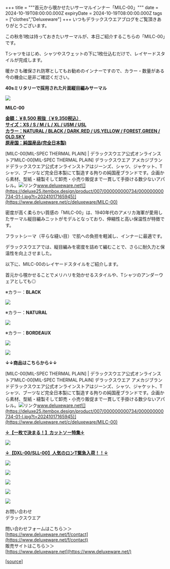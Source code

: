 +++
title = """首元から覗かせたいサーマルインナー「MILC-00」"""
date = 2024-10-19T08:00:00.000Z
expiryDate = 2024-10-19T08:00:00.000Z
tags = ["clothes","Deluxeware"]
+++
いつもデラックスウエアブログをご覧頂きありがとうございます。

この秋冬1枚は持っておきたいサーマルが、本日ご紹介するこちらの「MILC-00」です。

Tシャツをはじめ、シャツやスウェットの下に1枚仕込むだけで、レイヤードスタイルが完成します。

暖かさも確保され防寒としてもお勧めのインナーですので、カラー・数量がある今の機会に是非ご確認ください。

**40sミリタリーで採用された片面縦目編みサーマル**

![](https://stat.ameba.jp/user_images/20240913/17/deluxeware/a4/62/j/o1124140615485836590.jpg?caw=800)

**MILC-00**

**[金額：￥8,500 税抜（￥9,350税込）](https://www.deluxeware.net/c/deluxeware/MILC-00)  
[サイズ：XS / S / M / L / XL / USM / USL](https://www.deluxeware.net/c/deluxeware/MILC-00)  
[カラー：NATURAL / BLACK / DARK.RED / US.YELLOW / FOREST.GREEN / OLD.SKY](https://www.deluxeware.net/c/deluxeware/MILC-00)  
[原産国：純国産品(完全日本製)](https://www.deluxeware.net/c/deluxeware/MILC-00)**

[MILC-00\[MIL-SPEC THERMAL PLAIN\] | デラックスウエア公式オンラインストアMILC-00\[MIL-SPEC THERMAL PLAIN\] デラックスウエア アメカジブランドデラックスウエア公式オンラインストアはジーンズ、シャツ、ジャケット、Tシャツ、ブーツなど完全日本製にて製造する拘りの純国産ブランドです。企画から素材、型紙・縫製そして卸売・小売り販促まで一貫して手掛ける数少ないアパレル。![リンク](https://c.stat100.ameba.jp/ameblo/symbols/v3.20.0/svg/gray/editor_link.svg)www.deluxeware.net![](https://deluxe25.itembox.design/product/007/000000000734/000000000734-01-l.jpg?t=20241017165945)](https://www.deluxeware.net/c/deluxeware/MILC-00)

密度が高く柔らかい質感の「MILC-00」は、1940年代のアメリカ海軍が愛用したサーマル縦目編みニットがモデルとなっており、伸縮性と高い保温性が特徴です。  
  
フラットシーマ（平らな縫い目）で肌への負担を軽減し、インナーに最適です。

デラックスウエアでは、縦目編みを密度を詰めて編むことで、さらに耐久力と保温性を向上させました。

以下に、MILC-00のレイヤードスタイルをご紹介します。

首元から覗かせることでメリハリを効かせるスタイルや、Tシャツのアンダーウェアとしても◎

※カラー：**BLACK**

**[![](https://stat.ameba.jp/user_images/20241019/15/deluxeware/9f/4c/j/o1126150015499747917.jpg)](https://stat.ameba.jp/user_images/20241019/15/deluxeware/9f/4c/j/o1126150015499747917.jpg)**

※カラー：**NATURAL**

![](https://stat.ameba.jp/user_images/20240210/14/deluxeware/1a/40/j/o1168155615399686787.jpg?caw=800)

※カラー：**BORDEAUX**

[![](https://stat.ameba.jp/user_images/20241019/15/deluxeware/d0/cd/j/o1225153115499747585.jpg)](https://stat.ameba.jp/user_images/20241019/15/deluxeware/d0/cd/j/o1225153115499747585.jpg)

![](https://deluxe25.itembox.design/product/007/000000000734/000000000734-01-l.jpg?t=20241017165945)

**↓↓商品はこちらから↓↓**

[MILC-00\[MIL-SPEC THERMAL PLAIN\] | デラックスウエア公式オンラインストアMILC-00\[MIL-SPEC THERMAL PLAIN\] デラックスウエア アメカジブランドデラックスウエア公式オンラインストアはジーンズ、シャツ、ジャケット、Tシャツ、ブーツなど完全日本製にて製造する拘りの純国産ブランドです。企画から素材、型紙・縫製そして卸売・小売り販促まで一貫して手掛ける数少ないアパレル。![リンク](https://c.stat100.ameba.jp/ameblo/symbols/v3.20.0/svg/gray/editor_link.svg)www.deluxeware.net![](https://deluxe25.itembox.design/product/007/000000000734/000000000734-01-l.jpg?t=20241017165945)](https://www.deluxeware.net/c/deluxeware/MILC-00)

**[↓【一枚で決まる！】カットソー特集↓](https://www.deluxeware.net/c/tokusyu)**

[![](https://stat.ameba.jp/user_images/20241016/14/deluxeware/bc/37/j/o0930015015498595508.jpg?caw=800)](https://www.deluxeware.net/c/tokusyu)

**[↓【DXL-00/SLL-00】人気のロンT緊急入荷！！↓](https://www.deluxeware.net/)**

[![](https://stat.ameba.jp/user_images/20241007/16/deluxeware/df/96/j/o0800026015495163803.jpg?caw=800)](https://www.deluxeware.net/)

[![](https://stat.ameba.jp/user_images/20240614/12/deluxeware/fb/b4/j/o0800026015451324172.jpg?caw=800)](https://www.deluxeware.net/c/2024FWreserveall)

[![](https://stat.ameba.jp/user_images/20240315/15/deluxeware/04/7f/j/o0800026015413271803.jpg?caw=800)](https://www.instagram.com/deluxeware/?hl=ja)

[![](https://stat.ameba.jp/user_images/20220415/12/deluxeware/3b/ce/j/o0800026015103175481.jpg?caw=800)](https://www.deluxeware.net/f/headstore)

[![](https://stat.ameba.jp/user_images/20220415/12/deluxeware/d7/c6/j/o0800026015103175487.jpg?caw=800)](https://www.deluxeware.net/)

お問い合わせ  
デラックスウエア

問い合わせフォームはこちら＞＞  
[https://www.deluxeware.net/f/contact](https://www.deluxeware.net/f/contact)  
販売サイトはこちら＞＞  
[https://www.deluxeware.net](https://www.deluxeware.net/)

[[source]](https://ameblo.jp/deluxeware/entry-12871839350.html)
